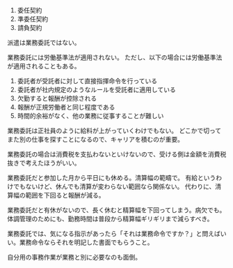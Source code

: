 1. 委任契約
2. 準委任契約
3. 請負契約

派遣は業務委託ではない。

業務委託には労働基準法が適用されない。
ただし、以下の場合には労働基準法が適用されることもある。

1. 委託者が受託者に対して直接指揮命令を行っている
2. 委託者が社内規定のようなルールを受託者に適用している
3. 欠勤すると報酬が控除される
4. 報酬が正規労働者と同じ程度である
5. 時間的余裕がなく、他の業務に従事することが難しい

業務委託は正社員のように給料が上がっていくわけでもない。
どこかで切ってまた別の仕事を探すことになるので、キャリアを積むのが重要。

業務委託の場合は消費税を支払わないといけないので、受ける側は金額を消費税抜きで考えたほうがいい。

業務委託だと参加した月から平日にも休める。清算幅の範疇で。
有給というわけでもないけど、休んでも清算が変わらない範囲なら関係ない。
代わりに、清算幅の範囲を下回ると報酬が減る。

業務委託だと有休がないので、長く休むと精算幅を下回ってしまう。病欠でも。
体調管理のためにも、勤務時間は普段から精算幅ギリギリまで減らすべき。

業務委託では、気になる指示があったら「それは業務命令ですか？」と問えばいい。業務命令ならそれを明記した書面でもらうこと。

自分用の事務作業が業務と別に必要なのも面倒。
